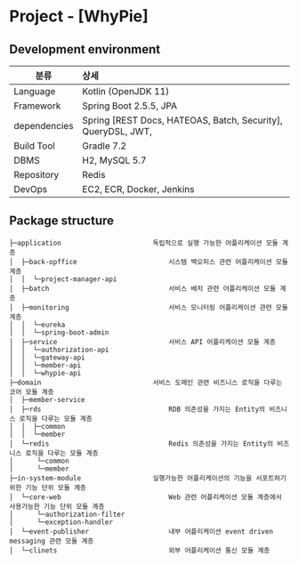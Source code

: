 Project - [WhyPie]  
===

## Development environment

|분류|상세|
| ---------- | :--------- |
|Language|Kotlin (OpenJDK 11)|
|Framework|Spring Boot 2.5.5, JPA|
|dependencies|Spring [REST Docs, HATEOAS, Batch, Security], QueryDSL, JWT,
|Build Tool|Gradle 7.2|
|DBMS|H2, MySQL 5.7|
|Repository|Redis|
|DevOps|EC2, ECR, Docker, Jenkins|

## Package structure

```
├─application                       독립적으로 실행 가능한 어플리케이션 모듈 계층
│  ├─back-opffice                       시스템 백오피스 관련 어플리케이션 모듈 계층
│  │  └─project-manager-api
│  ├─batch                              서비스 배치 관련 어플리케이션 모듈 계층
│  ├─monitoring                         서비스 모니터링 어플리케이션 관련 모듈 계층
│  │  └─eureka
│  │  └─spring-boot-admin
│  ├─service                            서비스 API 어플리케이션 모듈 계층
│  │  └─authorization-api
│  │  └─gateway-api
│  │  └─member-api
│  │  └─whypie-api
├─domain                            서비스 도메인 관련 비즈니스 로직을 다루는 코어 모듈 계층
│  ├─member-service
│  ├─rds                                RDB 의존성을 가지는 Entity의 비즈니스 로직을 다루는 모듈 계층
│  │  ├─common
│  │  └─member
│  └─redis                              Redis 의존성을 가지는 Entity의 비즈니스 로직을 다루는 모듈 계층
│      └─common
│      └─member
├─in-system-module                  실행가능한 어플리케이션의 기능을 서포트하기 위한 기능 단위 모듈 계층 
│  └─core-web                           Web 관련 어플리케이션 모듈 계층에서 사용가능한 기능 단위 모듈 계층
│      └─authorization-filter
│      └─exception-handler
│  └─event-publisher                    내부 어플리케이션 event driven messaging 관련 모듈 계층
│  └─clinets                            외부 어플리케이션 통신 모듈 계층
```